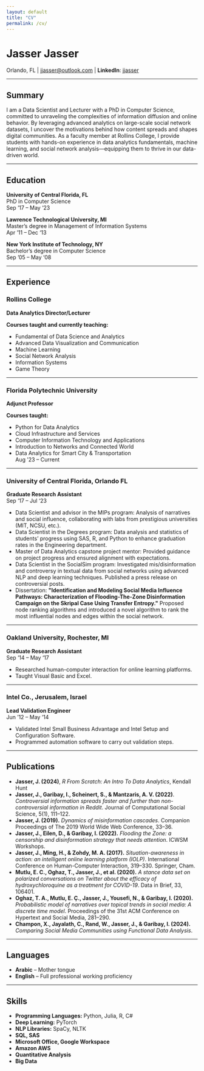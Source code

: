 ```yaml
---
layout: default
title: "CV"
permalink: /cv/
---
```


# **Jasser Jasser**

Orlando, FL | [jjasser@outlook.com](mailto\:jjasser@outlook.com) | **LinkedIn**: [jjasser](https://www.linkedin.com/in/jjasser/)

---

## **Summary**

I am a Data Scientist and Lecturer with a PhD in Computer Science, committed to unraveling the complexities of information diffusion and online behavior. By leveraging advanced analytics on large-scale social network datasets, I uncover the motivations behind how content spreads and shapes digital communities. As a faculty member at Rollins College, I provide students with hands-on experience in data analytics fundamentals, machine learning, and social network analysis—equipping them to thrive in our data-driven world.

---

## **Education**

**University of Central Florida, FL**\
PhD in Computer Science\
Sep ’17 – May ‘23

**Lawrence Technological University, MI**\
Master’s degree in Management of Information Systems\
Apr ’11 – Dec ‘13

**New York Institute of Technology, NY**\
Bachelor’s degree in Computer Science\
Sep ’05 – May ‘08

---

## **Experience**

### **Rollins College**

**Data Analytics Director/Lecturer**

**Courses taught and currently teaching:**

- Fundamental of Data Science and Analytics
- Advanced Data Visualization and Communication
- Machine Learning
- Social Network Analysis
- Information Systems
- Game Theory

---

### **Florida Polytechnic University**

**Adjunct Professor**

**Courses taught:**

- Python for Data Analytics
- Cloud Infrastructure and Services
- Computer Information Technology and Applications
- Introduction to Networks and Connected World
- Data Analytics for Smart City & Transportation\
  Aug ’23 – Current

---

### **University of Central Florida, Orlando FL**

**Graduate Research Assistant**\
Sep ’17 – Jul ‘23

- Data Scientist and advisor in the MIPs program: Analysis of narratives and social influence, collaborating with labs from prestigious universities (MIT, NCSU, etc.).
- Data Scientist in the Degrees program: Data analysis and statistics of students’ progress using SAS, R, and Python to enhance graduation rates in the Engineering department.
- Master of Data Analytics capstone project mentor: Provided guidance on project progress and ensured alignment with expectations.
- Data Scientist in the SocialSim program: Investigated mis/disinformation and controversy in textual data from social networks using advanced NLP and deep learning techniques. Published a press release on controversial posts.
- Dissertation: **"Identification and Modeling Social Media Influence Pathways: Characterization of Flooding-The-Zone Disinformation Campaign on the Skripal Case Using Transfer Entropy."** Proposed node ranking algorithms and introduced a novel algorithm to rank the most influential nodes and edges within the social network.

---

### **Oakland University, Rochester, MI**

**Graduate Research Assistant**\
Sep ’14 – May ‘17

- Researched human-computer interaction for online learning platforms.
- Taught Visual Basic and Excel.

---

### **Intel Co., Jerusalem, Israel**

**Lead Validation Engineer**\
Jun ’12 – May ‘14

- Validated Intel Small Business Advantage and Intel Setup and Configuration Software.
- Programmed automation software to carry out validation steps.

---

## **Publications**

- **Jasser, J. (2024)**, *R From Scratch: An Intro To Data Analytics*, Kendall Hunt
- **Jasser, J., Garibay, I., Scheinert, S., & Mantzaris, A. V. (2022)**. *Controversial information spreads faster and further than non-controversial information in Reddit*. Journal of Computational Social Science, 5(1), 111–122.
- **Jasser, J. (2019).** *Dynamics of misinformation cascades*. Companion Proceedings of The 2019 World Wide Web Conference, 33–36.
- **Jasser, J., Eilen, D., & Garibay, I. (2022).** *Flooding the Zone: a censorship and disinformation strategy that needs attention*. ICWSM Workshops.
- **Jasser, J., Ming, H., & Zohdy, M. A. (2017).** *Situation-awareness in action: an intelligent online learning platform (IOLP)*. International Conference on Human-Computer Interaction, 319–330. Springer, Cham.
- **Mutlu, E. C., Oghaz, T., Jasser, J., et al. (2020).** *A stance data set on polarized conversations on Twitter about the efficacy of hydroxychloroquine as a treatment for COVID-19*. Data in Brief, 33, 106401.
- **Oghaz, T. A., Mutlu, E. Ç., Jasser, J., Yousefi, N., & Garibay, I. (2020).** *Probabilistic model of narratives over topical trends in social media: A discrete time model*. Proceedings of the 31st ACM Conference on Hypertext and Social Media, 281–290.
- **Champon, X., Jayalath, C., Rand, W., Jasser, J., & Garibay, I. (2024).** *Comparing Social Media Communities using Functional Data Analysis*.

---

## **Languages**

- **Arabic** – Mother tongue
- **English** – Full professional working proficiency

---

## **Skills**

- **Programming Languages:** Python, Julia, R, C#
- **Deep Learning:** PyTorch
- **NLP Libraries:** SpaCy, NLTK
- **SQL, SAS**
- **Microsoft Office, Google Workspace**
- **Amazon AWS**
- **Quantitative Analysis**
- **Big Data**


